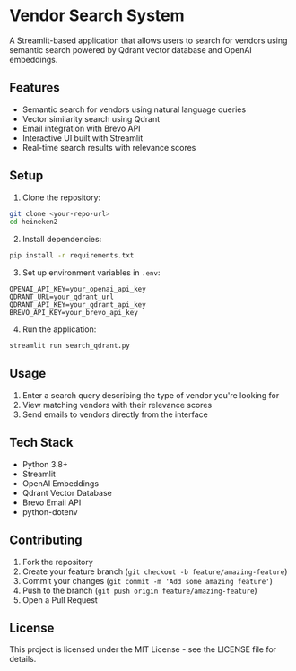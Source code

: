 # Vendor Search System

A Streamlit-based application that allows users to search for vendors using semantic search powered by Qdrant vector database and OpenAI embeddings.

## Features

- Semantic search for vendors using natural language queries
- Vector similarity search using Qdrant
- Email integration with Brevo API
- Interactive UI built with Streamlit
- Real-time search results with relevance scores

## Setup

1. Clone the repository:
```bash
git clone <your-repo-url>
cd heineken2
```

2. Install dependencies:
```bash
pip install -r requirements.txt
```

3. Set up environment variables in `.env`:
```
OPENAI_API_KEY=your_openai_api_key
QDRANT_URL=your_qdrant_url
QDRANT_API_KEY=your_qdrant_api_key
BREVO_API_KEY=your_brevo_api_key
```

4. Run the application:
```bash
streamlit run search_qdrant.py
```

## Usage

1. Enter a search query describing the type of vendor you're looking for
2. View matching vendors with their relevance scores
3. Send emails to vendors directly from the interface

## Tech Stack

- Python 3.8+
- Streamlit
- OpenAI Embeddings
- Qdrant Vector Database
- Brevo Email API
- python-dotenv

## Contributing

1. Fork the repository
2. Create your feature branch (`git checkout -b feature/amazing-feature`)
3. Commit your changes (`git commit -m 'Add some amazing feature'`)
4. Push to the branch (`git push origin feature/amazing-feature`)
5. Open a Pull Request

## License

This project is licensed under the MIT License - see the LICENSE file for details.
